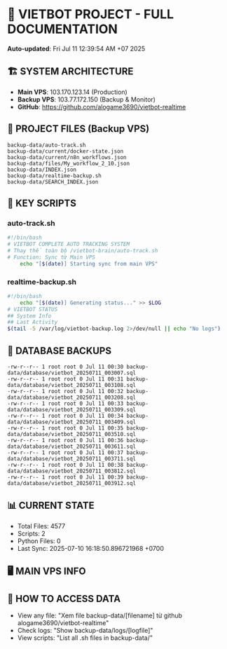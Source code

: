 # 🤖 VIETBOT PROJECT - FULL DOCUMENTATION
**Auto-updated**: Fri Jul 11 12:39:54 AM +07 2025

## 🏗️ SYSTEM ARCHITECTURE
- **Main VPS**: 103.170.123.14 (Production)
- **Backup VPS**: 103.77.172.150 (Backup & Monitor)
- **GitHub**: https://github.com/alogame3690/vietbot-realtime

## 📁 PROJECT FILES (Backup VPS)
```
backup-data/auto-track.sh
backup-data/current/docker-state.json
backup-data/current/n8n_workflows.json
backup-data/files/My_workflow_2_10.json
backup-data/INDEX.json
backup-data/realtime-backup.sh
backup-data/SEARCH_INDEX.json
```

## 🔧 KEY SCRIPTS
### auto-track.sh
```bash
#!/bin/bash
# VIETBOT COMPLETE AUTO TRACKING SYSTEM
# Thay thế toàn bộ /vietbot-brain/auto-track.sh
# Function: Sync từ Main VPS
    echo "[$(date)] Starting sync from main VPS"
```
### realtime-backup.sh
```bash
#!/bin/bash
    echo "[$(date)] Generating status..." >> $LOG
# VIETBOT STATUS
## System Info
## Last Activity
$(tail -5 /var/log/vietbot-backup.log 2>/dev/null || echo "No logs")
```

## 💾 DATABASE BACKUPS
```
-rw-r--r-- 1 root root 0 Jul 11 00:30 backup-data/database/vietbot_20250711_003007.sql
-rw-r--r-- 1 root root 0 Jul 11 00:31 backup-data/database/vietbot_20250711_003108.sql
-rw-r--r-- 1 root root 0 Jul 11 00:32 backup-data/database/vietbot_20250711_003208.sql
-rw-r--r-- 1 root root 0 Jul 11 00:33 backup-data/database/vietbot_20250711_003309.sql
-rw-r--r-- 1 root root 0 Jul 11 00:34 backup-data/database/vietbot_20250711_003409.sql
-rw-r--r-- 1 root root 0 Jul 11 00:35 backup-data/database/vietbot_20250711_003510.sql
-rw-r--r-- 1 root root 0 Jul 11 00:36 backup-data/database/vietbot_20250711_003611.sql
-rw-r--r-- 1 root root 0 Jul 11 00:37 backup-data/database/vietbot_20250711_003711.sql
-rw-r--r-- 1 root root 0 Jul 11 00:38 backup-data/database/vietbot_20250711_003812.sql
-rw-r--r-- 1 root root 0 Jul 11 00:39 backup-data/database/vietbot_20250711_003912.sql
```

## 📊 CURRENT STATE
- Total Files: 4577
- Scripts: 2
- Python Files: 0
- Last Sync: 2025-07-10 16:18:50.896721968 +0700

## 🖥️ MAIN VPS INFO


## 🚨 HOW TO ACCESS DATA
- View any file: "Xem file backup-data/[filename] từ github alogame3690/vietbot-realtime"
- Check logs: "Show backup-data/logs/[logfile]"
- View scripts: "List all .sh files in backup-data/"
